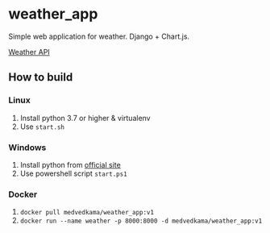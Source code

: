 # weather_app
Simple web application for weather. Django + Chart.js. 

[Weather API](https://openweathermap.org/)
## How to build
### Linux
1. Install python 3.7 or higher & virtualenv
2. Use `start.sh`

### Windows
1. Install python from [official site](https://www.python.org/downloads/)
2. Use powershell script `start.ps1`

### Docker
1. `docker pull medvedkama/weather_app:v1`
2. `docker run --name weather -p 8000:8000 -d medvedkama/weather_app:v1`
